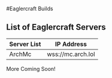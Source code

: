 #Eaglercraft Builds
## List of Eaglercraft Servers

| Server List | IP Address |
  | ----------- | ---------- |
  | ArchMc | wss://mc.arch.lol |

More Coming Soon!

